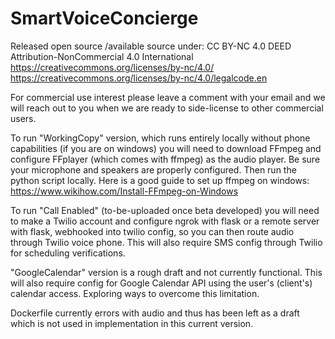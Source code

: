 # SmartVoiceConcierge

Released open source /available source under: CC BY-NC 4.0 DEED
Attribution-NonCommercial 4.0 International
https://creativecommons.org/licenses/by-nc/4.0/
https://creativecommons.org/licenses/by-nc/4.0/legalcode.en

For commercial use interest please leave a comment with your email and we will reach out to you when we are ready to side-license to other commercial users.

To run "WorkingCopy" version, which runs entirely locally without phone capabilities (if you are on windows) you will need to download FFmpeg and configure FFplayer (which comes with ffmpeg) as the audio player. Be sure your microphone and speakers are properly configured. Then run the python script locally.
Here is a good guide to set up ffmpeg on windows: https://www.wikihow.com/Install-FFmpeg-on-Windows

To run "Call Enabled" (to-be-uploaded once beta developed) you will need to make a Twilio account and configure ngrok with flask or a remote server with flask, webhooked into twilio config, so you can then route audio through Twilio voice phone. This will also require SMS config through Twilio for scheduling verifications.

"GoogleCalendar" version is a rough draft and not currently functional. This will also require config for Google Calendar API using the user's (client's) calendar access. Exploring ways to overcome this limitation.

Dockerfile currently errors with audio and thus has been left as a draft which is not used in implementation in this current version.
